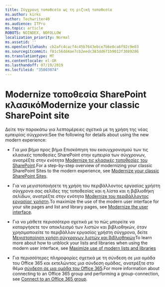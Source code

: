 ```yaml
---
title: Σύγχρονη τοποθεσία ως τη ριζική τοποθεσία
ms.author: kirks
author: Techwriter40
ms.audience: ITPro
ms.topic: article
ROBOTS: NOINDEX, NOFOLLOW
localization_priority: Normal
ms.assetid: ''
ms.openlocfilehash: cb2afc4cacf4c45b7643ebce7b6e8ca6f92c9e03
ms.sourcegitcommit: f81c56dd4ae7cb2eedc383dd671b9012f3089286
ms.translationtype: MT
ms.contentlocale: el-GR
ms.lasthandoff: 07/19/2019
ms.locfileid: "35803074"
---
```

# <a name="modernize-your-classic-sharepoint-site"></a><span data-ttu-id="151a7-102">Modernize τοποθεσία SharePoint κλασικό</span><span class="sxs-lookup"><span data-stu-id="151a7-102">Modernize your classic SharePoint site</span></span>

<span data-ttu-id="151a7-103">Δείτε την παρακάτω για λεπτομέρειες σχετικά με τη χρήση της νέας εμπειρίας σύγχρονα:</span><span class="sxs-lookup"><span data-stu-id="151a7-103">See the following for details about using the new modern experience:</span></span>

- <span data-ttu-id="151a7-104">Για μια βήμα προς βήμα Επισκόπηση του εκσυγχρονισμού των τις κλασικές τοποθεσίες SharePoint στην εμπειρία των σύγχρονων, ανατρέξτε στην ενότητα [Modernize τις κλασικές τοποθεσίες του SharePoint](https://docs.microsoft.com/sharepoint/dev/transform/modernize-classic-sites).</span><span class="sxs-lookup"><span data-stu-id="151a7-104">For a step-by-step overview of modernizing your classic SharePoint Sites to the modern experience, see [Modernize your classic SharePoint Sites](https://docs.microsoft.com/sharepoint/dev/transform/modernize-classic-sites).</span></span>

- <span data-ttu-id="151a7-105">Για να μεγιστοποιήσετε τη χρήση του περιβάλλοντος εργασίας χρήστη σύγχρονα σας σελίδες της τοποθεσίας και η λίστα και η βιβλιοθήκη σελίδων, ανατρέξτε στην ενότητα [Modernize του περιβάλλοντος εργασίας χρήστη](https://docs.microsoft.com/sharepoint/dev/transform/modernize-userinterface).</span><span class="sxs-lookup"><span data-stu-id="151a7-105">To maximize the use of the modern user interface for your site pages and list and library pages, see [Modernize the user interface](https://docs.microsoft.com/sharepoint/dev/transform/modernize-userinterface).</span></span> 

- <span data-ttu-id="151a7-106">Για να μάθετε περισσότερα σχετικά με το πώς μπορείτε να καταργήσετε τον αποκλεισμό των λιστών και βιβλιοθηκών, όταν χρησιμοποιείτε το περιβάλλον εργασίας χρήστη σύγχρονα, δείτε [Μεγιστοποίηση χρήση σύγχρονων λιστών και βιβλιοθηκών](https://docs.microsoft.com/sharepoint/dev/transform/modernize-userinterface-lists-and-libraries)</span><span class="sxs-lookup"><span data-stu-id="151a7-106">To learn more about how to unblock your lists and libraries when using the modern user interface, see [Maximize use of modern lists and libraries](https://docs.microsoft.com/sharepoint/dev/transform/modernize-userinterface-lists-and-libraries)</span></span>

- <span data-ttu-id="151a7-107">Για περισσότερες πληροφορίες σχετικά με τη σύνδεση σε μια ομάδα του Office 365 και εκτελώντας μια σύνδεση ομάδας, ανατρέξτε στο θέμα [σύνδεση σε μια ομάδα του Office 365](https://docs.microsoft.com/sharepoint/dev/transform/modernize-connect-to-office365-group).</span><span class="sxs-lookup"><span data-stu-id="151a7-107">For more information about connecting to an Office 365 group and performing a group-connection, see [Connect to an Office 365 group](https://docs.microsoft.com/sharepoint/dev/transform/modernize-connect-to-office365-group).</span></span>

